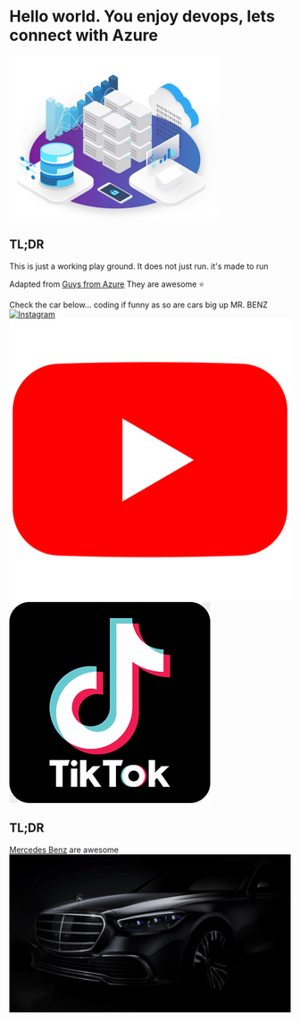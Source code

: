 # Hello world. You enjoy devops, lets connect with Azure

![image-20230323125434790](.assets/README/image-20230323125434790.png)

## TL;DR

This is just a working play ground. It does not just run. it's made to run
 
 Adapted from [Guys from Azure](https://azure.github.io/azure-saas/)
 They are awesome ⭐

Check the car below... coding if funny as so are cars
big up MR. BENZ
[![Instagram](.assets/README/icons/instagram-logo-vector_768467-330.avif)](instagram.com/mr.benz)
[![Youtube](.assets/README/icons/youtube.webp)](youtube.com/channel/UCMtcfSnNybg3uhiljDCYQrA)
[![TikTok](.assets/README/icons/tiktok.png)](tiktok.com/@mr.benz)

## TL;DR
[Mercedes Benz](https://www.mercedes-benz.com/en/) are awesome
![Benz](.assets/README/2021-mercedes-s-class-teaser.jpg)


